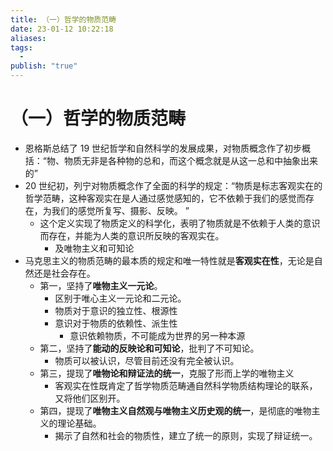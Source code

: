 ```yaml
---
title: （一）哲学的物质范畴
date: 23-01-12 10:22:18
aliases: 
tags:
  - 
publish: "true"
---
```


# （一）哲学的物质范畴

- 恩格斯总结了 19 世纪哲学和自然科学的发展成果，对物质概念作了初步概括：“物、物质无非是各种物的总和，而这个概念就是从这一总和中抽象出来的”
- 20 世纪初，列宁对物质概念作了全面的科学的规定：“物质是标志客观实在的哲学范畴，这种客观实在是人通过感觉感知的，它不依赖于我们的感觉而存在，为我们的感觉所复写、摄影、反映。 ”
	- 这个定义实现了物质定义的科学化，表明了物质就是不依赖于人类的意识而存在，并能为人类的意识所反映的客观实在。
		- 及唯物主义和可知论
- 马克思主义的物质范畴的最本质的规定和唯一特性就是**客观实在性**，无论是自然还是社会存在。
	- 第一，坚持了**唯物主义一元论**。
		- 区别于唯心主义一元论和二元论。
		- 物质对于意识的独立性、根源性
		- 意识对于物质的依赖性、派生性
			- 意识依赖物质，不可能成为世界的另一种本源
	- 第二，坚持了**能动的反映论和可知论**，批判了不可知论。
		- 物质可以被认识，尽管目前还没有完全被认识。
	- 第三，提现了**唯物论和辩证法的统一**，克服了形而上学的唯物主义
		- 客观实在性既肯定了哲学物质范畴通自然科学物质结构理论的联系，又将他们区别开。
	- 第四，提现了**唯物主义自然观与唯物主义历史观的统一**，是彻底的唯物主义的理论基础。
		- 揭示了自然和社会的物质性，建立了统一的原则，实现了辩证统一。
